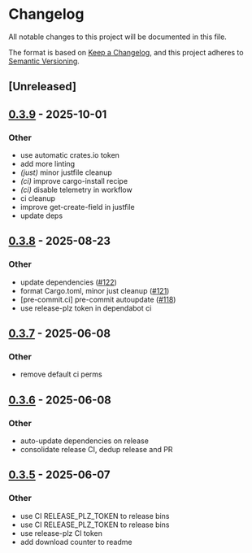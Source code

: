 # Changelog

All notable changes to this project will be documented in this file.

The format is based on [Keep a Changelog](https://keepachangelog.com/en/1.0.0/),
and this project adheres to [Semantic Versioning](https://semver.org/spec/v2.0.0.html).

## [Unreleased]

## [0.3.9](https://github.com/nyurik/sqlite-compressions/compare/v0.3.8...v0.3.9) - 2025-10-01

### Other

- use automatic crates.io token
- add more linting
- *(just)* minor justfile cleanup
- *(ci)* improve cargo-install recipe
- *(ci)* disable telemetry in workflow
- ci cleanup
- improve get-create-field in justfile
- update deps

## [0.3.8](https://github.com/nyurik/sqlite-compressions/compare/v0.3.7...v0.3.8) - 2025-08-23

### Other

- update dependencies ([#122](https://github.com/nyurik/sqlite-compressions/pull/122))
- format Cargo.toml, minor just cleanup ([#121](https://github.com/nyurik/sqlite-compressions/pull/121))
- [pre-commit.ci] pre-commit autoupdate ([#118](https://github.com/nyurik/sqlite-compressions/pull/118))
- use release-plz token in dependabot ci

## [0.3.7](https://github.com/nyurik/sqlite-compressions/compare/v0.3.6...v0.3.7) - 2025-06-08

### Other

- remove default ci perms

## [0.3.6](https://github.com/nyurik/sqlite-compressions/compare/v0.3.5...v0.3.6) - 2025-06-08

### Other

- auto-update dependencies on release
- consolidate release CI, dedup release and PR

## [0.3.5](https://github.com/nyurik/sqlite-compressions/compare/v0.3.4...v0.3.5) - 2025-06-07

### Other

- use CI RELEASE_PLZ_TOKEN to release bins
- use CI RELEASE_PLZ_TOKEN to release bins
- use release-plz CI token
- add download counter to readme
